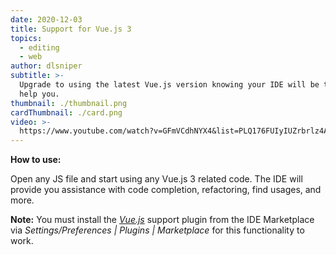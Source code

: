 ```yaml
---
date: 2020-12-03
title: Support for Vue.js 3
topics:
  - editing
  - web
author: dlsniper
subtitle: >-
  Upgrade to using the latest Vue.js version knowing your IDE will be there to
  help you.
thumbnail: ./thumbnail.png
cardThumbnail: ./card.png
video: >-
  https://www.youtube.com/watch?v=GFmVCdhNYX4&list=PLQ176FUIyIUZrbrlz4AY1V8VzBJKZyVlW&index=142
---
```


**How to use:**

Open any JS file and start using any Vue.js 3 related code. The IDE will provide you assistance with code completion, refactoring, find usages, and more.

**Note:** You must install the [_Vue.js_](https://plugins.jetbrains.com/plugin/9442-vue-js) support plugin from the IDE Marketplace via _Settings/Preferences | Plugins | Marketplace_ for this functionality to work.
